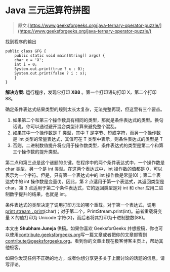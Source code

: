 # Java 三元运算符拼图

> 原文:[https://www.geeksforgeeks.org/java-ternary-operator-puzzle/](https://www.geeksforgeeks.org/java-ternary-operator-puzzle/)

找到程序的输出

```
public class GFG {
    public static void main(String[] args) {
    char x = 'X';
    int i = 0;
    System.out.print(true ? x : 0);
    System.out.print(false ? i : x);
    }
}
```

**解决方案:**
运行程序，发现它打印 **X88** 。第一个打印语句打印 X，第二个打印 88。

确定条件表达式结果类型的规则太长太复杂，无法完整再现，但这里有三个要点。

1.  如果第二个和第三个操作数具有相同的类型，那就是条件表达式的类型。换句话说，你可以通过避开混合类型计算来避免整个混乱。
2.  如果其中一个操作数是 T 类型，其中 T 是字节、短或字符，而另一个操作数是 int 类型的常量表达式，其值可在 T 类型中表示，则条件表达式的类型是 T
3.  否则，二进制数值提升将应用于操作数类型，条件表达式的类型是第二个和第三个操作数的提升类型。

第二点和第三点是这个谜题的关键。在程序中的两个条件表达式中，一个操作数是 char 类型，另一个是 int 类型。在这两个表达式中，int 操作数的值都是 0，可以表示为一个字符。但是，只有第一个表达式中的 int 操作数是常量(0)；第二个表达式中的 int 操作数是变量(I)。因此，第 2 点适用于第一个表达式，其返回类型是 char。第 3 点适用于第二个条件表达式，它的返回类型是对 int 和 char 应用二进制数字提升的结果，也就是 int。

条件表达式的类型决定了调用打印方法的哪个重载。对于第一个表达式，调用[print stream . print](https://www.geeksforgeeks.org/java-io-printstream-class-java-set-1/)(char)；对于第二个，PrintStream.print(int)。前者重载将变量 X 的值打印为 Unicode 字符(X)，而后者将其打印为十进制整数(88)。

本文由 **Shubham Juneja** 供稿。如果你喜欢 GeeksforGeeks 并想投稿，你也可以使用[contribute.geeksforgeeks.org](http://www.contribute.geeksforgeeks.org)写一篇文章或者把你的文章邮寄到 contribute@geeksforgeeks.org。看到你的文章出现在极客博客主页上，帮助其他极客。

如果你发现任何不正确的地方，或者你想分享更多关于上面讨论的话题的信息，请写评论。